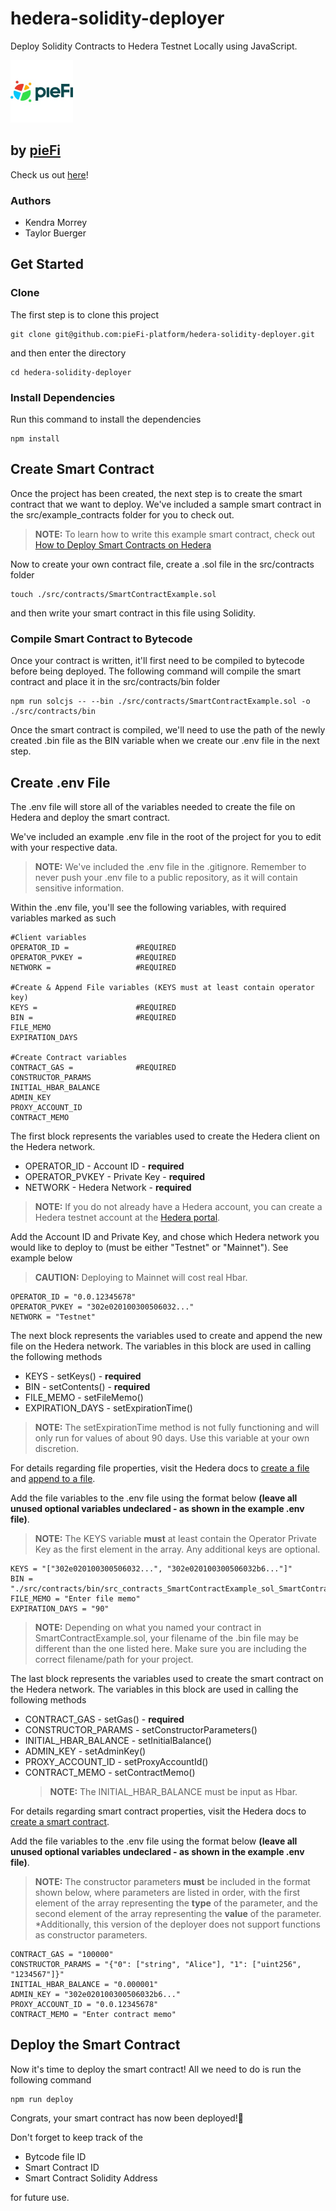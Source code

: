 # hedera-solidity-deployer

Deploy Solidity Contracts to Hedera Testnet Locally using JavaScript.

<p>
     <img src="./logo.jpeg" width="100" />
</p>

## by [pieFi](https://piefi.io/)

Check us out [here](https://piefi.io/)!

### Authors

-   Kendra Morrey
-   Taylor Buerger

## Get Started

### Clone

The first step is to clone this project

```
git clone git@github.com:pieFi-platform/hedera-solidity-deployer.git
```

and then enter the directory

```
cd hedera-solidity-deployer
```

### Install Dependencies

Run this command to install the dependencies

```
npm install
```

## Create Smart Contract

Once the project has been created, the next step is to create the smart contract that we want to deploy. We've included a sample smart contract in the src/example_contracts folder for you to check out.

> **NOTE:** To learn how to write this example smart contract, check out [How to Deploy Smart Contracts on Hedera](https://hedera.com/blog/how-to-deploy-smart-contracts-on-hedera-part-1-a-simple-getter-and-setter-contract)

Now to create your own contract file, create a .sol file in the src/contracts folder

```
touch ./src/contracts/SmartContractExample.sol
```

and then write your smart contract in this file using Solidity.

### Compile Smart Contract to Bytecode

Once your contract is written, it'll first need to be compiled to bytecode before being deployed. The following command will compile the smart contract and place it in the src/contracts/bin folder

```
npm run solcjs -- --bin ./src/contracts/SmartContractExample.sol -o ./src/contracts/bin
```

Once the smart contract is compiled, we'll need to use the path of the newly created .bin file as the BIN variable when we create our .env file in the next step.

## Create .env File

The .env file will store all of the variables needed to create the file on Hedera and deploy the smart contract.

We've included an example .env file in the root of the project for you to edit with your respective data.

> **NOTE:** We've included the .env file in the .gitignore. Remember to never push your .env file to a public repository, as it will contain sensitive information.

Within the .env file, you'll see the following variables, with required variables marked as such

```
#Client variables
OPERATOR_ID =               #REQUIRED
OPERATOR_PVKEY =            #REQUIRED
NETWORK =                   #REQUIRED

#Create & Append File variables (KEYS must at least contain operator key)
KEYS =                      #REQUIRED
BIN =                       #REQUIRED
FILE_MEMO
EXPIRATION_DAYS

#Create Contract variables
CONTRACT_GAS =              #REQUIRED
CONSTRUCTOR_PARAMS
INITIAL_HBAR_BALANCE
ADMIN_KEY
PROXY_ACCOUNT_ID
CONTRACT_MEMO
```

The first block represents the variables used to create the Hedera client on the Hedera network.

-   OPERATOR_ID - Account ID - **required**
-   OPERATOR_PVKEY - Private Key - **required**
-   NETWORK - Hedera Network - **required**

> **NOTE:** If you do not already have a Hedera account, you can create a Hedera testnet account at the [Hedera portal](https://portal.hedera.com/register).

Add the Account ID and Private Key, and chose which Hedera network you would like to deploy to (must be either "Testnet" or "Mainnet"). See example below

> **CAUTION:** Deploying to Mainnet will cost real Hbar.

```
OPERATOR_ID = "0.0.12345678"
OPERATOR_PVKEY = "302e020100300506032..."
NETWORK = "Testnet"
```

The next block represents the variables used to create and append the new file on the Hedera network. The variables in this block are used in calling the following methods

-   KEYS - setKeys() - **required**
-   BIN - setContents() - **required**
-   FILE_MEMO - setFileMemo()
-   EXPIRATION_DAYS - setExpirationTime()

> **NOTE:** The setExpirationTime method is not fully functioning and will only run for values of about 90 days. Use this variable at your own discretion.

For details regarding file properties, visit the Hedera docs to [create a file](https://docs.hedera.com/guides/docs/sdks/file-storage/create-a-file) and [append to a file](https://docs.hedera.com/guides/docs/sdks/file-storage/append-to-a-file).

Add the file variables to the .env file using the format below **(leave all unused optional variables undeclared - as shown in the example .env file)**.

> **NOTE:** The KEYS variable **must** at least contain the Operator Private Key as the first element in the array. Any additional keys are optional.

```
KEYS = "["302e020100300506032...", "302e020100300506032b6..."]"
BIN = "./src/contracts/bin/src_contracts_SmartContractExample_sol_SmartContractExample.bin"
FILE_MEMO = "Enter file memo"
EXPIRATION_DAYS = "90"
```

> **NOTE:** Depending on what you named your contract in SmartContractExample.sol, your filename of the .bin file may be different than the one listed here. Make sure you are including the correct filename/path for your project.

The last block represents the variables used to create the smart contract on the Hedera network. The variables in this block are used in calling the following methods

-   CONTRACT_GAS - setGas() - **required**
-   CONSTRUCTOR_PARAMS - setConstructorParameters()
-   INITIAL_HBAR_BALANCE - setInitialBalance()
-   ADMIN_KEY - setAdminKey()
-   PROXY_ACCOUNT_ID - setProxyAccountId()
-   CONTRACT_MEMO - setContractMemo()
    > **NOTE:** The INITIAL_HBAR_BALANCE must be input as Hbar.

For details regarding smart contract properties, visit the Hedera docs to [create a smart contract](https://docs.hedera.com/guides/docs/sdks/smart-contracts/create-a-smart-contract).

Add the file variables to the .env file using the format below **(leave all unused optional variables undeclared - as shown in the example .env file)**.

> **NOTE:** The constructor parameters **must** be included in the format shown below, where parameters are listed in order, with the first element of the array representing the **type** of the parameter, and the second element of the array representing the **value** of the parameter.
> \*Additionally, this version of the deployer does not support functions as constructor parameters.

```
CONTRACT_GAS = "100000"
CONSTRUCTOR_PARAMS = "{"0": ["string", "Alice"], "1": ["uint256", "1234567"]}"
INITIAL_HBAR_BALANCE = "0.000001"
ADMIN_KEY = "302e020100300506032b6..."
PROXY_ACCOUNT_ID = "0.0.12345678"
CONTRACT_MEMO = "Enter contract memo"
```

## Deploy the Smart Contract

Now it's time to deploy the smart contract! All we need to do is run the following command

```
npm run deploy
```

Congrats, your smart contract has now been deployed!🎉

Don't forget to keep track of the

-   Bytcode file ID
-   Smart Contract ID
-   Smart Contract Solidity Address

for future use.

